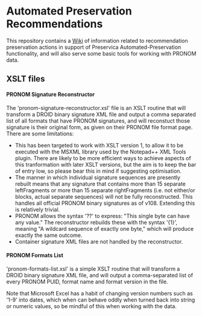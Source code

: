 # Automated Preservation Recommendations
This repository contains a [Wiki](https://github.com/preservica/automated-preservation-recommendations/wiki) of information related to recommendation preservation actions in support of Preservica Automated-Preservation functionality, and will also serve some basic tools for working with PRONOM data.

## XSLT files

#### PRONOM Signature Reconstructor

The 'pronom-signature-reconstructor.xsl' file is an XSLT routine that will transform a DROID binary signature XML file and output a comma separated list of all formats that have PRONOM signatures, and will reconstuct those signature is their original form, as given on their PRONOM file format page. There are some limitations:

* This has been targeted to work with XSLT version 1, to allow it to be executed with the MSXML library used by the Notepad++ XML Tools plugin. There are likely to be more efficient ways to achieve aspects of this tranformation with later XSLT versions, but the aim is to keep the bar of entry low, so please bear this in mind if suggesting optimisation.
* The manner in which individual signature sequences are presently rebuilt means that any signature that contains more than 15 separate leftFragments or more than 15 separate rightFragments (i.e. not either/or blocks, actual separate sequences) will not be fully reconstructed. This handles all official PRONOM binary signatures as of v108. Extending this is relatively trivial.
* PRONOM allows the syntax '??' to express: "This single byte can have any value." The reconstructor rebuilds these with the syntax '{1}', meaning "A wildcard sequence of exactly one byte," which will produce exactly the same outcome.
* Container signature XML files are not handled by the reconstructor.

#### PRONOM Formats List

'pronom-formats-list.xsl' is a simple XSLT routine that will transform a DROID binary signature XML file, and will output a comma-separated list of every PRONOM PUID, format name and format version in the file.

Note that Microsoft Excel has a habit of changing version numbers such as '1-9' into dates, which when can behave oddly when turned back into string or numeric values, so be mindful of this when working with the data.
